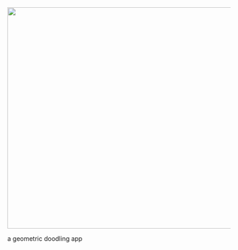 <img src="https://cdn.jsdelivr.net/gh/dlants/doodleometry/static/image/doodleometry.svg" width="1000px" height="500px">

a geometric doodling app
